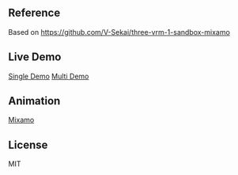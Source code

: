 ## Reference

Based on https://github.com/V-Sekai/three-vrm-1-sandbox-mixamo

## Live Demo

[Single Demo](https://vinny-888.github.io/cb-vrm-threejs-mixamo-animations/?id=549)
[Multi Demo](https://vinny-888.github.io/cb-vrm-threejs-mixamo-animations/?ids=16,539,635,629,815)

## Animation

[Mixamo](https://www.mixamo.com/) 

## License

MIT

